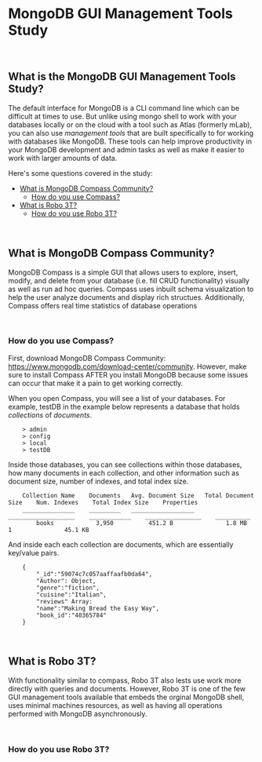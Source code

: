 # MongoDB GUI Management Tools Study

<br>

## What is the MongoDB GUI Management Tools Study?
The default interface for MongoDB is a CLI command line which can be difficult at times to use. But unlike using mongo shell to work with your databases locally or on the cloud with a tool such as Atlas (formerly mLab), you can also use *management tools* that are built specifically to for working with databases like MongoDB.  These tools can help improve productivity in your MongoDB development and admin tasks as well as make it easier to work with larger amounts of data.

Here's some questions covered in the study:

* [What is MongoDB Compass Community?](#What-is-MongoDB-Compass-Community)
    * [How do you use Compass?](#How-do-you-use-Compass)
* [What is Robo 3T?](#What-is-Robo-3T)
    * [How do you use Robo 3T?](#How-do-you-use-Robo-3T)

<br>

## What is MongoDB Compass Community?
MongoDB Compass is a simple GUI that allows users to explore, insert, modify, and delete from your database (i.e. fill CRUD functionality) visually as well as run ad hoc queries. Compass uses inbuilt schema visualization to help the user analyze documents and display rich structues.  Additionally, Compass offers real time statistics of database operations

<br>

### How do you use Compass?
First, download MongoDB Compass Community: https://www.mongodb.com/download-center/community.  However, make sure to install Compass AFTER you install MongoDB because some issues can occur that make it a pain to get working correctly.

When you open Compass, you will see a list of your databases.  For example, testDB in the example below represents a database that holds *collections* of *documents*.
```
    > admin
    > config
    > local
    > testDB
```

Inside those databases, you can see collections within those databases, how many documents in each collection, and 
other information such as document size, number of indexes, and total index size. 
```
    Collection Name    Documents   Avg. Document Size   Total Document Size    Num. Indexes    Total Index Size    Properties
    _______________    _________   __________________   ___________________    ____________    ________________    __________
        books            3,950          451.2 B               1.8 MB                1               45.1 KB             
```

And inside each each collection are documents, which are essentially key/value pairs.
```
    {
        "_id":"59074c7c057aaffaafb0da64",
        "Author": Object,                      
        "genre":"fiction",
        "cuisine":"Italian",
        "reviews" Array:
        "name":"Making Bread the Easy Way",
        "book_id":"40365784"
    }
```

<br>

## What is Robo 3T?
With functionality similar to compass, Robo 3T also lests use work more directly with queries and documents.  However, Robo 3T is one of the few GUI management tools available that embeds the orginal MongoDB shell, uses minimal machines resources, as well as having all operations performed with MongoDB asynchronously.


<br>

### How do you use Robo 3T?